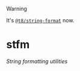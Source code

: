 > [!WARNING]
> It's [`@t8/string-format`](https://github.com/t8js/string-format) now.

# stfm

*String formatting utilities*
